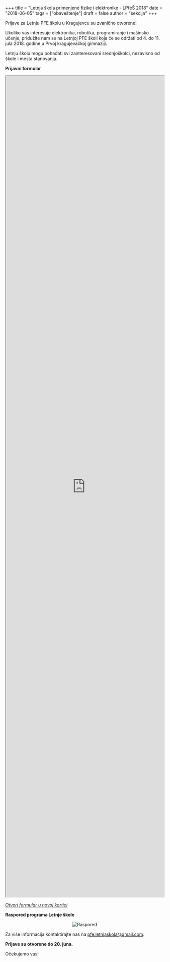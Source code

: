 +++
title = "Letnja škola primenjene fizike i elektronike - LPfeŠ 2018"
date = "2018-06-05"
tags = ["obaveštenje"]
draft = false
author = "sekcija"
+++

Prijave za Letnju PFE školu u Kragujevcu su zvanično otvorene!

Ukoliko vas interesuje elektronika, robotika, programiranje i mašinsko učenje, pridužite nam se na Letnjoj PFE školi koja će se održati od 4. do 11. jula 2018. godine u Prvoj kragujevačkoj gimnaziji.

Letnju školu mogu pohađati svi zainteresovani srednjoškolci, nezavisno od škole i mesta stanovanja.

**Prijavni formular**

<iframe style="width: 100%; min-height: 65vh;" src="https://docs.google.com/forms/d/e/1FAIpQLSdfTPmAx1rigUVpzdLklV1TvXcFjdE3Cu4_rZ6XWiRORvpeaw/viewform">
</iframe>

[*Otvori formular u novoj kartici*](https://docs.google.com/forms/d/e/1FAIpQLSdfTPmAx1rigUVpzdLklV1TvXcFjdE3Cu4_rZ6XWiRORvpeaw/viewform)

**Raspored programa Letnje škole**

<center>

  ![Raspored](/images/raspored-skole-2018.png)

</center>

Za više informacija kontaktirajte nas na [pfe.letnjaskola@gmail.com](mailto:pfe.letnjaskola@gmail.com).

**Prijave su otvorene do 20. juna.**

Očekujemo vas!